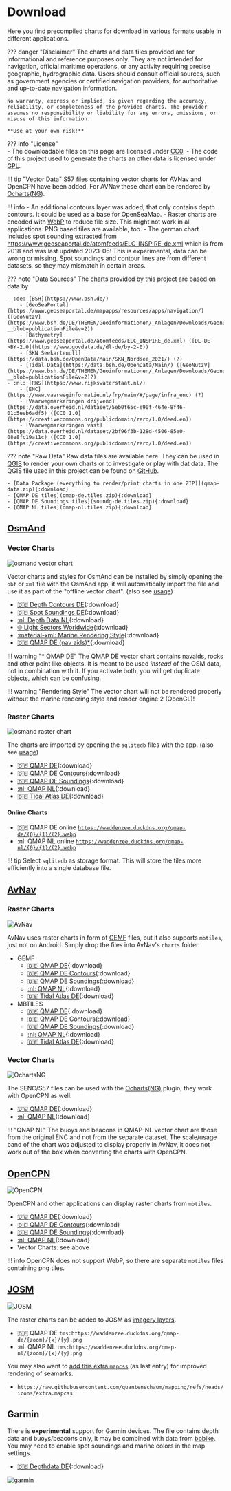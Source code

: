 # Download

Here you find precompiled charts for download in various formats usable in different applications.


??? danger "Disclaimer"
    The charts and data files provided are for informational and reference purposes only. They are not intended for navigation, official maritime operations, or any activity requiring precise geographic, hydrographic data. Users should consult official sources, such as government agencies or certified navigation providers, for authoritative and up-to-date navigation information.
    
    No warranty, express or implied, is given regarding the accuracy, reliability, or completeness of the provided charts. The provider assumes no responsibility or liability for any errors, omissions, or misuse of this information. 
    
    **Use at your own risk!**

??? info "License"    
    - The downloadable files on this page are licensed under [CC0](https://creativecommons.org/publicdomain/zero/1.0/).
    - The code of this project used to generate the charts an other data is licensed under [GPL](https://www.gnu.org/licenses/gpl-3.0.de.html).

!!! tip "Vector Data"
    S57 files containing vector charts for AVNav and OpenCPN have been added. For AVNav these chart can be rendered by [Ocharts(NG)](https://www.wellenvogel.net/software/avnav/docs/hints/ochartsng.html). 

!!! info
    - An additional contours layer was added, that only contains depth contours. It could be used as a base for OpenSeaMap.
    - Raster charts are encoded with [WebP](https://en.wikipedia.org/wiki/WebP) to reduce file size. This might not work in all applications.
      PNG based tiles are available, too.
    - The german chart includes spot sounding extracted from <https://www.geoseaportal.de/atomfeeds/ELC_INSPIRE_de.xml> which is from 2018 and was last updated 2023-05!
      This is experimental, data can be wrong or missing. Spot soundings and contour lines are from different datasets, so they may mismatch in certain areas.  

??? note "Data Sources"
    The charts provided by this project are based on data by
    
    - :de: [BSH](https://www.bsh.de/)
        - [GeoSeaPortal](https://www.geoseaportal.de/mapapps/resources/apps/navigation/) ([GeoNutzV](https://www.bsh.de/DE/THEMEN/Geoinformationen/_Anlagen/Downloads/Geonutzv.pdf?__blob=publicationFile&v=2))
        - [Bathymetry](https://www.geoseaportal.de/atomfeeds/ELC_INSPIRE_de.xml) ([DL-DE->BY-2.0](https://www.govdata.de/dl-de/by-2-0))
        - [SKN Seekartenull](https://data.bsh.de/OpenData/Main/SKN_Nordsee_2021/) (?)
        - [Tidal Data](https://data.bsh.de/OpenData/Main/) ([GeoNutzV](https://www.bsh.de/DE/THEMEN/Geoinformationen/_Anlagen/Downloads/Geonutzv.pdf?__blob=publicationFile&v=2)?)
    - :nl: [RWS](https://www.rijkswaterstaat.nl/)
        - [ENC](https://www.vaarweginformatie.nl/frp/main/#/page/infra_enc) (?)
        - [Vaarwegmarkeringen drijvend](https://data.overheid.nl/dataset/5eb0f65c-e90f-464e-8f46-01c5eeb6adf5) ([CC0 1.0](https://creativecommons.org/publicdomain/zero/1.0/deed.en))
        - [Vaarwegmarkeringen vast](https://data.overheid.nl/dataset/2bf96f3b-128d-4506-85e0-08e8fc19a11c) ([CC0 1.0](https://creativecommons.org/publicdomain/zero/1.0/deed.en))

??? note "Raw Data"
    Raw data files are available here. They can be used in [QGIS](https://qgis.org/) to render your own charts or to investigate or play with dat data. The QGIS file used in this project can be found on [GitHub](https://github.com/quantenschaum/mapping/tree/master/qgis).
    
    - [Data Package (everything to render/print charts in one ZIP)](qmap-data.zip){:download}
    - [QMAP DE tiles](qmap-de.tiles.zip){:download}
    - [QMAP DE Soundings tiles](soundg-de.tiles.zip){:download}
    - [QMAP NL tiles](qmap-nl.tiles.zip){:download}
    
    
## [OsmAnd](https://osmand.net/)

### Vector Charts

![osmand vector chart](img/vector.webp)

Vector charts and styles for OsmAnd can be installed by simply opening the `obf` or `xml` file with the OsmAnd app, it will automatically import the file and use it as part of the "offline vector chart". (also see [usage](usage.md#vector-charts))

- [:de: Depth Contours DE](depth-de.obf){:download}
- [:de: Spot Soundings DE](soundg-de.obf){:download}
- [:nl: Depth Data NL](depth-nl.obf){:download}
- [:globe_with_meridians: Light Sectors Worldwide](lightsectors.obf){:download}
- [:material-xml: Marine Rendering Style](marine.render.xml){:download}
- [:de: QMAP DE (nav aids)*](qmap-de.obf){:download}

!!! warning "* QMAP DE"
    The QMAP DE vector chart contains navaids, rocks and other point like objects. It is meant to be used *instead* of the OSM data, not in combination with it. If you activate both, you will get duplicate objects, which can be confusing.

!!! warning "Rendering Style"
    The vector chart will not be rendered properly without the marine rendering style and render engine 2 (OpenGL)!

### Raster Charts

![osmand raster chart](img/raster.webp)

The charts are imported by opening the `sqlitedb` files with the app. (also see [usage](usage.md#raster-charts))

- [:de: QMAP DE](qmap-de.sqlitedb){:download}
- [:de: QMAP DE Contours](contours-de.sqlitedb){:download}
- [:de: QMAP DE Soundings](soundg-de.sqlitedb){:download}
- [:nl: QMAP NL](qmap-nl.sqlitedb){:download}
- [:de: Tidal Atlas DE](tides.sqlitedb.zip){:download}

#### Online Charts

- :de: QMAP DE online [`https://waddenzee.duckdns.org/qmap-de/{0}/{1}/{2}.webp`](http://osmand.net/add-tile-source?name=QMAP-DE&min_zoom=8&max_zoom=16&url_template=https://waddenzee.duckdns.org/qmap-de/%7B0%7D/%7B1%7D/%7B2%7D.webp)
- :nl: QMAP NL online [`https://waddenzee.duckdns.org/qmap-nl/{0}/{1}/{2}.webp`](http://osmand.net/add-tile-source?name=QMAP-NL&min_zoom=8&max_zoom=16&url_template=https://waddenzee.duckdns.org/qmap-nl/%7B0%7D/%7B1%7D/%7B2%7D.webp)

!!! tip
    Select `sqlitedb` as storage format. This will store the tiles more efficiently into a single database file.

## [AvNav](https://www.wellenvogel.net/software/avnav/docs/beschreibung.html?lang=en)

### Raster Charts

![AvNav](img/avnav.webp)

AvNav uses raster charts in form of [GEMF](https://www.wellenvogel.net/software/avnav/docs/charts.html#chartformats) files, but it also supports `mbtiles`, just not on Android. Simply drop the files into AvNav's `charts` folder.

- GEMF
    - [:de: QMAP DE](qmap-de.gemf){:download}
    - [:de: QMAP DE Contours](contours-de.gemf){:download}
    - [:de: QMAP DE Soundings](soundg-de.gemf){:download}
    - [:nl: QMAP NL](qmap-nl.gemf){:download}
    - [:de: Tidal Atlas DE](tides.gemf.zip){:download}
- MBTILES
    - [:de: QMAP DE](qmap-de.mbtiles){:download}
    - [:de: QMAP DE Contours](contours-de.mbtiles){:download}
    - [:de: QMAP DE Soundings](soundg-de.mbtiles){:download}
    - [:nl: QMAP NL](qmap-nl.mbtiles){:download}
    - [:de: Tidal Atlas DE](tides.mbtiles.zip){:download}

### Vector Charts

![OchartsNG](img/ochartsng.webp)

The SENC/S57 files can be used with the [Ocharts(NG)](https://www.wellenvogel.net/software/avnav/docs/hints/ochartsng.html) plugin, they work with OpenCPN as well.
    
- [:de: QMAP DE](qmap-de.zip){:download}
- [:nl: QMAP NL](qmap-nl.zip){:download}

!!! "QNAP NL"
    The buoys and beacons in QMAP-NL vector chart are those from the original ENC and not from the separate dataset. The scale/usage band of the chart was adjusted to display properly in AvNav, it does not work out of the box when converting the charts with OpenCPN.

## [OpenCPN](https://opencpn.org/)

![OpenCPN](img/opencpn.webp)

OpenCPN and other applications can display raster charts from `mbtiles`.

- [:de: QMAP DE](qmap-de.png.mbtiles){:download}
- [:de: QMAP DE Contours](contours-de.png.mbtiles){:download}
- [:de: QMAP DE Soundings](soundg-de.png.mbtiles){:download}
- [:nl: QMAP NL](qmap-nl.png.mbtiles){:download}
- Vector Charts: see above

!!! info
    OpenCPN does not support WebP, so there are separate `mbtiles` files containing png tiles.

## [JOSM](https://josm.openstreetmap.de/)

![JOSM](img/josm.webp)

The raster charts can be added to JOSM as [imagery layers](https://josm.openstreetmap.de/wiki/Help/Preferences/Imagery).

- :de: QMAP DE `tms:https://waddenzee.duckdns.org/qmap-de/{zoom}/{x}/{y}.png`
- :nl: QMAP NL `tms:https://waddenzee.duckdns.org/qmap-nl/{zoom}/{x}/{y}.png`

You may also want to [add this extra `mapcss`](https://josm.openstreetmap.de/wiki/Help/Preferences/MapPaintPreference) (as last entry) for improved rendering of seamarks.

- `https://raw.githubusercontent.com/quantenschaum/mapping/refs/heads/icons/extra.mapcss`

## Garmin

There is **experimental** support for Garmin devices. The file contains depth data and buoys/beacons only, it may be combined with data from [bbbike](https://extract.bbbike.org/?format=garmin-oseam.zip). You may need to enable spot soundings and marine colors in the map settings.

- [:de: Depthdata DE](gmapsupp.img){:download}

![garmin](img/garmin.webp)
